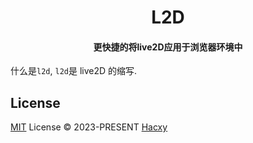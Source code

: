 <h1 align="center">L2D</h1>
<h4 align="center">更快捷的将live2D应用于浏览器环境中</h4>

什么是`l2d`, `l2d`是 live2D 的缩写.

## License

[MIT](./LICENSE) License &copy; 2023-PRESENT [Hacxy](https://github.com/hacxy)
